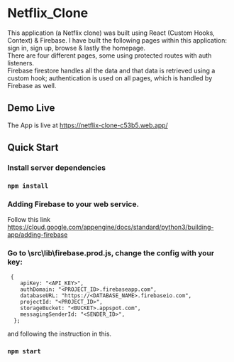 # Netflix_Clone

This application (a Netflix clone) was built using React (Custom Hooks, Context) & Firebase. I have built the following pages within this application: sign in, sign up, browse & lastly the homepage. \
There are four different pages, some using protected routes with auth listeners.\
Firebase firestore handles all the data and that data is retrieved using a custom hook; authentication is used on all pages, which is handled by Firebase as well.

## Demo Live

The App is live at https://netflix-clone-c53b5.web.app/

## Quick Start

### Install server dependencies

### `npm install`

### Adding Firebase to your web service. 

Follow this link https://cloud.google.com/appengine/docs/standard/python3/building-app/adding-firebase

### Go to \src\lib\firebase.prod.js, change the config with your key:
```
 { 
    apiKey: "<API_KEY>",
    authDomain: "<PROJECT_ID>.firebaseapp.com",
    databaseURL: "https://<DATABASE_NAME>.firebaseio.com",
    projectId: "<PROJECT_ID>",
    storageBucket: "<BUCKET>.appspot.com",
    messagingSenderId: "<SENDER_ID>",
  };
  ```
  
  and following the instruction in this.
### `npm start`
